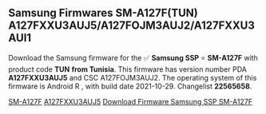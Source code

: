 <h2>Samsung Firmwares SM-A127F(TUN) A127FXXU3AUJ5/A127FOJM3AUJ2/A127FXXU3AUI1</h2>
Download the Samsung firmware for the ✅ <strong>Samsung SSP </strong> ⭐ <strong>SM-A127F</strong> with product code <strong>TUN</strong> <strong> from Tunisia</strong>. This firmware has version number PDA <strong>A127FXXU3AUJ5</strong> and CSC A127FOJM3AUJ2. The operating system of this firmware is Android R , with build date 2021-10-29. Changelist <strong>22565658</strong>.


[SM-A127F](https://samfirm.shop/samsung/model/SM-A127F)
[A127FXXU3AUJ5](https://samfirm.shop/samsung/pda/A127FXXU3AUJ5)
[Download Firmware Samsung SSP SM-A127F](https://samfirm.shop/samsung/firmware/469907)
